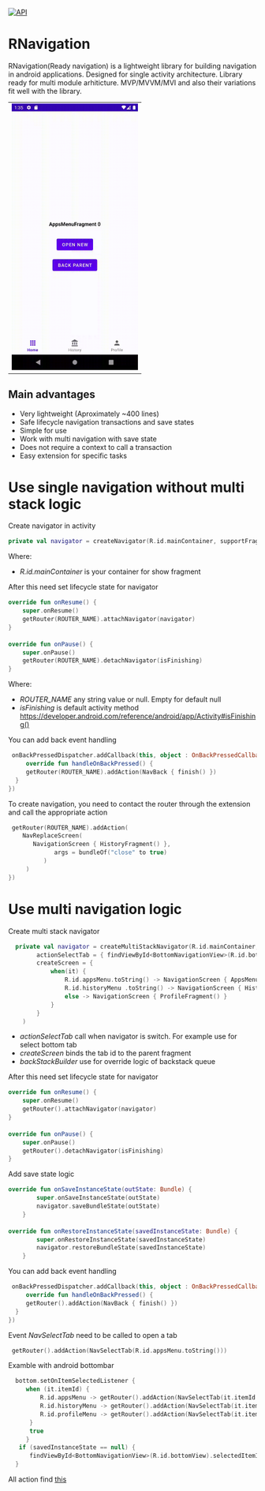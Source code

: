 <a href="https://android-arsenal.com/api?level=21"><img src="https://img.shields.io/badge/API-21%2B-brightgreen.svg?style=flat" alt="API" /></a>
# RNavigation
RNavigation(Ready navigation) is a lightweight library for building navigation in android applications. Designed for single activity architecture.
Library ready for multi module arhiticture. MVP/MVVM/MVI and also their variations fit well with the library.
<table>
    <tr>
        <td>
            <img src="https://github.com/andrey9328/navigator/blob/master/media/Demonstartion.gif" width="256"/>
        </td>
    </tr>
</table>

## Main advantages
+ Very lightweight (Aproximately ~400 lines)
+ Safe lifecycle navigation transactions and save states
+ Simple for use
+ Work with multi navigation with save state
+ Does not require a context to call a transaction
+ Easy extension for specific tasks

# Use single navigation without multi stack logic
Create navigator in activity
```kotlin
private val navigator = createNavigator(R.id.mainContainer, supportFragmentManager)
```
Where:
+ _R.id.mainContainer_ is your container for show fragment

After this need set lifecycle state for navigator
```kotlin
override fun onResume() {
    super.onResume()
    getRouter(ROUTER_NAME).attachNavigator(navigator)
}
    
override fun onPause() {
    super.onPause()
    getRouter(ROUTER_NAME).detachNavigator(isFinishing)
}
```
Where:
+ _ROUTER_NAME_ any string value or null. Empty for default null
+ _isFinishing_ is default activity method <a href="https://developer.android.com/reference/android/app/Activity#isFinishing()"/>https://developer.android.com/reference/android/app/Activity#isFinishing()</a><br>

You can add back event handling
```kotlin
 onBackPressedDispatcher.addCallback(this, object : OnBackPressedCallback(true) {
     override fun handleOnBackPressed() {
     getRouter(ROUTER_NAME).addAction(NavBack { finish() })
  }
})
```

To create navigation, you need to contact the router through the extension and call the appropriate action
```kotlin
 getRouter(ROUTER_NAME).addAction(
    NavReplaceScreen(
       NavigationScreen { HistoryFragment() },
             args = bundleOf("close" to true)
          )
     )
})
```

# Use multi navigation logic
Create multi stack navigator
```kotlin
  private val navigator = createMultiStackNavigator(R.id.mainContainer, supportFragmentManager,
        actionSelectTab = { findViewById<BottomNavigationView>(R.id.bottomView).menu.findItem(it.toInt()).isChecked = true },
        createScreen = {
            when(it) {
                R.id.appsMenu.toString() -> NavigationScreen { AppsMenuFragment() }
                R.id.historyMenu .toString() -> NavigationScreen { HistoryFragment() }
                else -> NavigationScreen { ProfileFragment() }
            }
        }
    )
```
+ _actionSelectTab_ call when navigator is switch. For example use for select bottom tab
+ _createScreen_ binds the tab id to the parent fragment
+ _backStackBuilder_ use for override logic of backstack queue

After this need set lifecycle state for navigator
```kotlin
override fun onResume() {
    super.onResume()
    getRouter().attachNavigator(navigator)
}
    
override fun onPause() {
    super.onPause()
    getRouter().detachNavigator(isFinishing)
}
```

Add save state logic
```kotlin
override fun onSaveInstanceState(outState: Bundle) {
        super.onSaveInstanceState(outState)
        navigator.saveBundleState(outState)
    }

override fun onRestoreInstanceState(savedInstanceState: Bundle) {
        super.onRestoreInstanceState(savedInstanceState)
        navigator.restoreBundleState(savedInstanceState)
    }
```

You can add back event handling
```kotlin
 onBackPressedDispatcher.addCallback(this, object : OnBackPressedCallback(true) {
     override fun handleOnBackPressed() {
     getRouter().addAction(NavBack { finish() })
  }
})
```

Event _NavSelectTab_ need to be called to open a tab
```kotlin
 getRouter().addAction(NavSelectTab(R.id.appsMenu.toString()))
```

Examble with android bottombar
```kotlin
  bottom.setOnItemSelectedListener {
     when (it.itemId) {
         R.id.appsMenu -> getRouter().addAction(NavSelectTab(it.itemId.toString()))
         R.id.historyMenu -> getRouter().addAction(NavSelectTab(it.itemId.toString()))
         R.id.profileMenu -> getRouter().addAction(NavSelectTab(it.itemId.toString()))
      }
      true
     }
   if (savedInstanceState == null) {
      findViewById<BottomNavigationView>(R.id.bottomView).selectedItemId = R.id.appsMenu
  }
```

All action find <a href="https://github.com/andrey9328/navigator/blob/master/navigator/src/main/java/org/navigator/main/actions/INavActions.kt"/>this</a><br>
